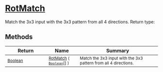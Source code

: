 # [RotMatch](./PatternMatching3x3-100664168.md)

Match the 3x3 input with the 3x3 pattern from all 4 directions.
Return type:
## Methods

| Return | Name | Summary | 
| --- | --- | --- | 
| <sub>[Boolean](https://docs.microsoft.com/en-us/dotnet/api/System.Boolean)</sub><img width=200/>| <sub>[RotMatch](./PatternMatching3x3-100664168.md) ( [`Boolean`](https://docs.microsoft.com/en-us/dotnet/api/System.Boolean)[] )</sub>| <sub>Match the 3x3 input with the 3x3 pattern from all 4 directions.</sub><img width=200/>| <br>


